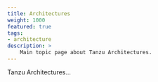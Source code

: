 ```yaml
---
title: Architectures
weight: 1000
featured: true
tags:
- architecture
description: >
    Main topic page about Tanzu Architectures.
---
```


Tanzu Architectures...
